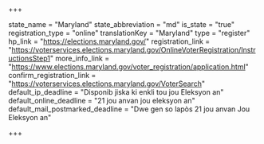 +++

state_name = "Maryland"
state_abbreviation = "md"
is_state = "true"
registration_type = "online"
translationKey = "Maryland"
type = "register"
hp_link = "https://elections.maryland.gov/"
registration_link = "https://voterservices.elections.maryland.gov/OnlineVoterRegistration/InstructionsStep1"
more_info_link = "https://www.elections.maryland.gov/voter_registration/application.html"
confirm_registration_link = "https://voterservices.elections.maryland.gov/VoterSearch"
default_ip_deadline = "Disponib jiska ki enkli tou jou Eleksyon an"
default_online_deadline = "21 jou anvan jou eleksyon an"
default_mail_postmarked_deadline = "Dwe gen so lapòs 21 jou anvan Jou Eleksyon an"

+++